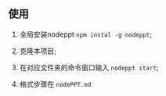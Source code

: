 ## 使用

1. 全局安装nodeppt `npm instal -g nodeppt`;

2. 克隆本项目;

3. 在对应文件夹的命令窗口输入 `nodeppt start`;

4. 格式步骤在 `nodePPT.md`
